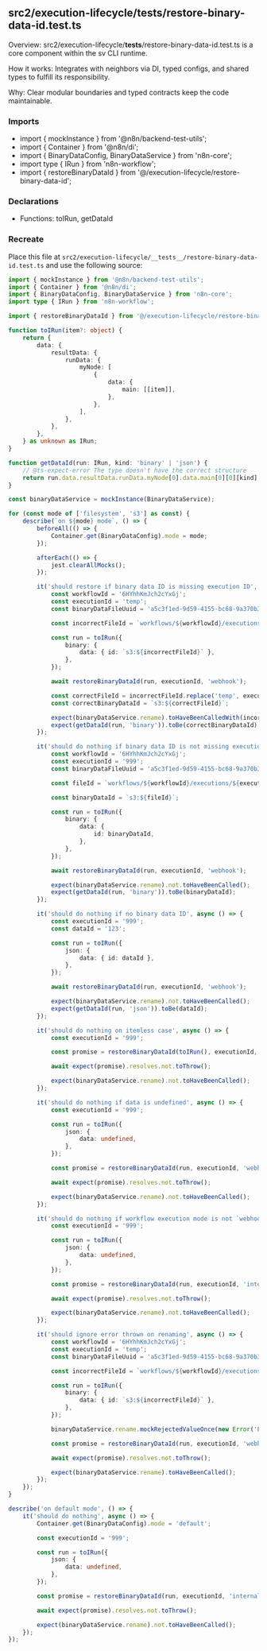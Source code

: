 ## src2/execution-lifecycle/__tests__/restore-binary-data-id.test.ts

Overview: src2/execution-lifecycle/__tests__/restore-binary-data-id.test.ts is a core component within the sv CLI runtime.

How it works: Integrates with neighbors via DI, typed configs, and shared types to fulfill its responsibility.

Why: Clear modular boundaries and typed contracts keep the code maintainable.

### Imports

- import { mockInstance } from '@n8n/backend-test-utils';
- import { Container } from '@n8n/di';
- import { BinaryDataConfig, BinaryDataService } from 'n8n-core';
- import type { IRun } from 'n8n-workflow';
- import { restoreBinaryDataId } from '@/execution-lifecycle/restore-binary-data-id';

### Declarations

- Functions: toIRun, getDataId

### Recreate

Place this file at `src2/execution-lifecycle/__tests__/restore-binary-data-id.test.ts` and use the following source:

```ts
import { mockInstance } from '@n8n/backend-test-utils';
import { Container } from '@n8n/di';
import { BinaryDataConfig, BinaryDataService } from 'n8n-core';
import type { IRun } from 'n8n-workflow';

import { restoreBinaryDataId } from '@/execution-lifecycle/restore-binary-data-id';

function toIRun(item?: object) {
	return {
		data: {
			resultData: {
				runData: {
					myNode: [
						{
							data: {
								main: [[item]],
							},
						},
					],
				},
			},
		},
	} as unknown as IRun;
}

function getDataId(run: IRun, kind: 'binary' | 'json') {
	// @ts-expect-error The type doesn't have the correct structure
	return run.data.resultData.runData.myNode[0].data.main[0][0][kind].data.id;
}

const binaryDataService = mockInstance(BinaryDataService);

for (const mode of ['filesystem', 's3'] as const) {
	describe(`on ${mode} mode`, () => {
		beforeAll(() => {
			Container.get(BinaryDataConfig).mode = mode;
		});

		afterEach(() => {
			jest.clearAllMocks();
		});

		it('should restore if binary data ID is missing execution ID', async () => {
			const workflowId = '6HYhhKmJch2cYxGj';
			const executionId = 'temp';
			const binaryDataFileUuid = 'a5c3f1ed-9d59-4155-bc68-9a370b3c51f6';

			const incorrectFileId = `workflows/${workflowId}/executions/temp/binary_data/${binaryDataFileUuid}`;

			const run = toIRun({
				binary: {
					data: { id: `s3:${incorrectFileId}` },
				},
			});

			await restoreBinaryDataId(run, executionId, 'webhook');

			const correctFileId = incorrectFileId.replace('temp', executionId);
			const correctBinaryDataId = `s3:${correctFileId}`;

			expect(binaryDataService.rename).toHaveBeenCalledWith(incorrectFileId, correctFileId);
			expect(getDataId(run, 'binary')).toBe(correctBinaryDataId);
		});

		it('should do nothing if binary data ID is not missing execution ID', async () => {
			const workflowId = '6HYhhKmJch2cYxGj';
			const executionId = '999';
			const binaryDataFileUuid = 'a5c3f1ed-9d59-4155-bc68-9a370b3c51f6';

			const fileId = `workflows/${workflowId}/executions/${executionId}/binary_data/${binaryDataFileUuid}`;

			const binaryDataId = `s3:${fileId}`;

			const run = toIRun({
				binary: {
					data: {
						id: binaryDataId,
					},
				},
			});

			await restoreBinaryDataId(run, executionId, 'webhook');

			expect(binaryDataService.rename).not.toHaveBeenCalled();
			expect(getDataId(run, 'binary')).toBe(binaryDataId);
		});

		it('should do nothing if no binary data ID', async () => {
			const executionId = '999';
			const dataId = '123';

			const run = toIRun({
				json: {
					data: { id: dataId },
				},
			});

			await restoreBinaryDataId(run, executionId, 'webhook');

			expect(binaryDataService.rename).not.toHaveBeenCalled();
			expect(getDataId(run, 'json')).toBe(dataId);
		});

		it('should do nothing on itemless case', async () => {
			const executionId = '999';

			const promise = restoreBinaryDataId(toIRun(), executionId, 'webhook');

			await expect(promise).resolves.not.toThrow();

			expect(binaryDataService.rename).not.toHaveBeenCalled();
		});

		it('should do nothing if data is undefined', async () => {
			const executionId = '999';

			const run = toIRun({
				json: {
					data: undefined,
				},
			});

			const promise = restoreBinaryDataId(run, executionId, 'webhook');

			await expect(promise).resolves.not.toThrow();

			expect(binaryDataService.rename).not.toHaveBeenCalled();
		});

		it('should do nothing if workflow execution mode is not `webhook`', async () => {
			const executionId = '999';

			const run = toIRun({
				json: {
					data: undefined,
				},
			});

			const promise = restoreBinaryDataId(run, executionId, 'internal');

			await expect(promise).resolves.not.toThrow();

			expect(binaryDataService.rename).not.toHaveBeenCalled();
		});

		it('should ignore error thrown on renaming', async () => {
			const workflowId = '6HYhhKmJch2cYxGj';
			const executionId = 'temp';
			const binaryDataFileUuid = 'a5c3f1ed-9d59-4155-bc68-9a370b3c51f6';

			const incorrectFileId = `workflows/${workflowId}/executions/temp/binary_data/${binaryDataFileUuid}`;

			const run = toIRun({
				binary: {
					data: { id: `s3:${incorrectFileId}` },
				},
			});

			binaryDataService.rename.mockRejectedValueOnce(new Error('ENOENT'));

			const promise = restoreBinaryDataId(run, executionId, 'webhook');

			await expect(promise).resolves.not.toThrow();

			expect(binaryDataService.rename).toHaveBeenCalled();
		});
	});
}

describe('on default mode', () => {
	it('should do nothing', async () => {
		Container.get(BinaryDataConfig).mode = 'default';

		const executionId = '999';

		const run = toIRun({
			json: {
				data: undefined,
			},
		});

		const promise = restoreBinaryDataId(run, executionId, 'internal');

		await expect(promise).resolves.not.toThrow();

		expect(binaryDataService.rename).not.toHaveBeenCalled();
	});
});

```
